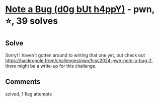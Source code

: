 [Note a Bug (d0g bUt h4ppY)](challenge_files/README.md) - pwn, ⭐, 39 solves
===


## Solve

Sorry! I haven't gotten around to writing that one yet, but check out https://hackropole.fr/en/challenges/pwn/fcsc2024-pwn-note-a-bug-2, there might be a write-up for this challenge.

## Comments

solved, 1 flag attempts